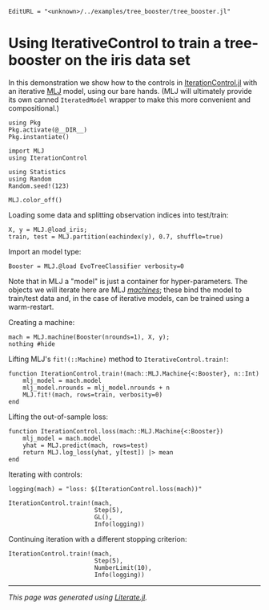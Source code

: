 ```@meta
EditURL = "<unknown>/../examples/tree_booster/tree_booster.jl"
```

# Using IterativeControl to train a tree-booster on the iris data set

In this demonstration we show how to the controls in
[IterationControl.jl](https://github.com/ablaom/IterationControl.jl)
with an iterative
[MLJ](https://github.com/alan-turing-institute/MLJ.jl) model, using
our bare hands. (MLJ will ultimately provide its own canned
`IteratedModel` wrapper to make this more convenient and
compositional.)

```@example tree_booster
using Pkg
Pkg.activate(@__DIR__)
Pkg.instantiate()

import MLJ
using IterationControl

using Statistics
using Random
Random.seed!(123)

MLJ.color_off()
```

Loading some data and splitting observation indices into test/train:

```@example tree_booster
X, y = MLJ.@load_iris;
train, test = MLJ.partition(eachindex(y), 0.7, shuffle=true)
```

Import an model type:

```@example tree_booster
Booster = MLJ.@load EvoTreeClassifier verbosity=0
```

Note that in MLJ a "model" is just a container for
hyper-parameters. The objects we will iterate here are MLJ
[*machines*](https://alan-turing-institute.github.io/MLJ.jl/dev/machines/);
these bind the model to train/test data and, in the case of
iterative models, can be trained using a warm-restart.

Creating a machine:

```@example tree_booster
mach = MLJ.machine(Booster(nrounds=1), X, y);
nothing #hide
```

Lifting MLJ's `fit!(::Machine)` method to `IterativeControl.train!`:

```@example tree_booster
function IterationControl.train!(mach::MLJ.Machine{<:Booster}, n::Int)
    mlj_model = mach.model
    mlj_model.nrounds = mlj_model.nrounds + n
    MLJ.fit!(mach, rows=train, verbosity=0)
end
```

Lifting the out-of-sample loss:

```@example tree_booster
function IterationControl.loss(mach::MLJ.Machine{<:Booster})
    mlj_model = mach.model
    yhat = MLJ.predict(mach, rows=test)
    return MLJ.log_loss(yhat, y[test]) |> mean
end
```

Iterating with controls:

```@example tree_booster
logging(mach) = "loss: $(IterationControl.loss(mach))"

IterationControl.train!(mach,
                        Step(5),
                        GL(),
                        Info(logging))
```

Continuing iteration with a different stopping criterion:

```@example tree_booster
IterationControl.train!(mach,
                        Step(5),
                        NumberLimit(10),
                        Info(logging))
```

---

*This page was generated using [Literate.jl](https://github.com/fredrikekre/Literate.jl).*

